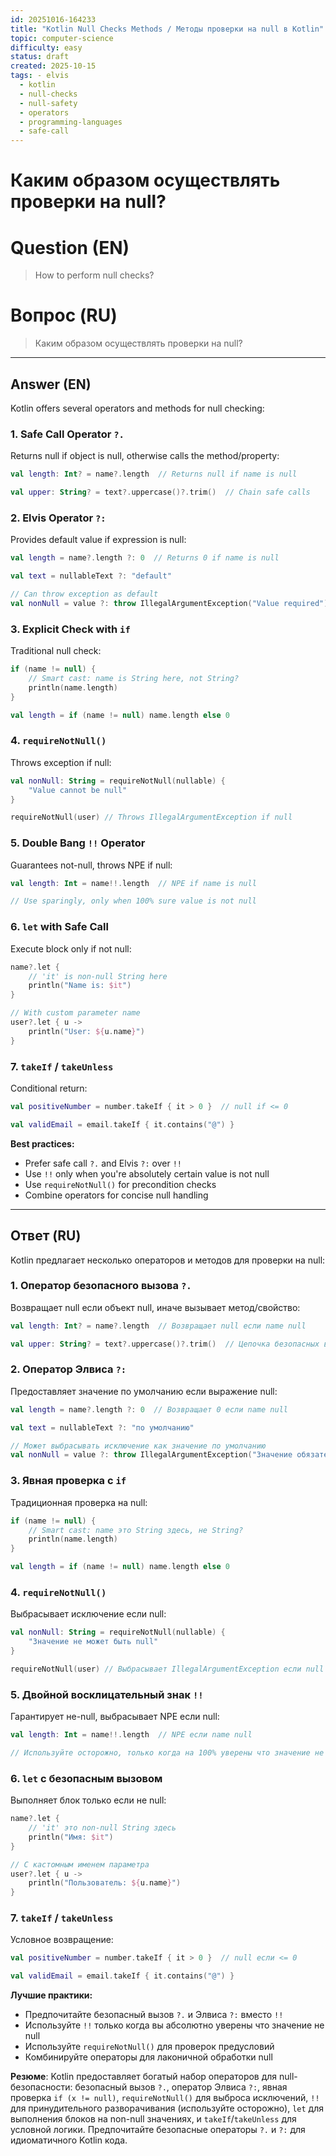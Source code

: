 ```yaml
---
id: 20251016-164233
title: "Kotlin Null Checks Methods / Методы проверки на null в Kotlin"
topic: computer-science
difficulty: easy
status: draft
created: 2025-10-15
tags: - elvis
  - kotlin
  - null-checks
  - null-safety
  - operators
  - programming-languages
  - safe-call
---
```

# Каким образом осуществлять проверки на null?

# Question (EN)
> How to perform null checks?

# Вопрос (RU)
> Каким образом осуществлять проверки на null?

---

## Answer (EN)

Kotlin offers several operators and methods for null checking:

### 1. Safe Call Operator `?.`

Returns null if object is null, otherwise calls the method/property:

```kotlin
val length: Int? = name?.length  // Returns null if name is null

val upper: String? = text?.uppercase()?.trim()  // Chain safe calls
```

### 2. Elvis Operator `?:`

Provides default value if expression is null:

```kotlin
val length = name?.length ?: 0  // Returns 0 if name is null

val text = nullableText ?: "default"

// Can throw exception as default
val nonNull = value ?: throw IllegalArgumentException("Value required")
```

### 3. Explicit Check with `if`

Traditional null check:

```kotlin
if (name != null) {
    // Smart cast: name is String here, not String?
    println(name.length)
}

val length = if (name != null) name.length else 0
```

### 4. `requireNotNull()`

Throws exception if null:

```kotlin
val nonNull: String = requireNotNull(nullable) {
    "Value cannot be null"
}

requireNotNull(user) // Throws IllegalArgumentException if null
```

### 5. Double Bang `!!` Operator

Guarantees not-null, throws NPE if null:

```kotlin
val length: Int = name!!.length  // NPE if name is null

// Use sparingly, only when 100% sure value is not null
```

### 6. `let` with Safe Call

Execute block only if not null:

```kotlin
name?.let {
    // 'it' is non-null String here
    println("Name is: $it")
}

// With custom parameter name
user?.let { u ->
    println("User: ${u.name}")
}
```

### 7. `takeIf` / `takeUnless`

Conditional return:

```kotlin
val positiveNumber = number.takeIf { it > 0 }  // null if <= 0

val validEmail = email.takeIf { it.contains("@") }
```

**Best practices:**
- Prefer safe call `?.` and Elvis `?:` over `!!`
- Use `!!` only when you're absolutely certain value is not null
- Use `requireNotNull()` for precondition checks
- Combine operators for concise null handling

---

## Ответ (RU)

Kotlin предлагает несколько операторов и методов для проверки на null:

### 1. Оператор безопасного вызова `?.`

Возвращает null если объект null, иначе вызывает метод/свойство:

```kotlin
val length: Int? = name?.length  // Возвращает null если name null

val upper: String? = text?.uppercase()?.trim()  // Цепочка безопасных вызовов
```

### 2. Оператор Элвиса `?:`

Предоставляет значение по умолчанию если выражение null:

```kotlin
val length = name?.length ?: 0  // Возвращает 0 если name null

val text = nullableText ?: "по умолчанию"

// Может выбрасывать исключение как значение по умолчанию
val nonNull = value ?: throw IllegalArgumentException("Значение обязательно")
```

### 3. Явная проверка с `if`

Традиционная проверка на null:

```kotlin
if (name != null) {
    // Smart cast: name это String здесь, не String?
    println(name.length)
}

val length = if (name != null) name.length else 0
```

### 4. `requireNotNull()`

Выбрасывает исключение если null:

```kotlin
val nonNull: String = requireNotNull(nullable) {
    "Значение не может быть null"
}

requireNotNull(user) // Выбрасывает IllegalArgumentException если null
```

### 5. Двойной восклицательный знак `!!`

Гарантирует не-null, выбрасывает NPE если null:

```kotlin
val length: Int = name!!.length  // NPE если name null

// Используйте осторожно, только когда на 100% уверены что значение не null
```

### 6. `let` с безопасным вызовом

Выполняет блок только если не null:

```kotlin
name?.let {
    // 'it' это non-null String здесь
    println("Имя: $it")
}

// С кастомным именем параметра
user?.let { u ->
    println("Пользователь: ${u.name}")
}
```

### 7. `takeIf` / `takeUnless`

Условное возвращение:

```kotlin
val positiveNumber = number.takeIf { it > 0 }  // null если <= 0

val validEmail = email.takeIf { it.contains("@") }
```

**Лучшие практики:**
- Предпочитайте безопасный вызов `?.` и Элвиса `?:` вместо `!!`
- Используйте `!!` только когда вы абсолютно уверены что значение не null
- Используйте `requireNotNull()` для проверок предусловий
- Комбинируйте операторы для лаконичной обработки null

**Резюме**: Kotlin предоставляет богатый набор операторов для null-безопасности: безопасный вызов `?.`, оператор Элвиса `?:`, явная проверка `if (x != null)`, `requireNotNull()` для выброса исключений, `!!` для принудительного разворачивания (используйте осторожно), `let` для выполнения блоков на non-null значениях, и `takeIf`/`takeUnless` для условной логики. Предпочитайте безопасные операторы `?.` и `?:` для идиоматичного Kotlin кода.

